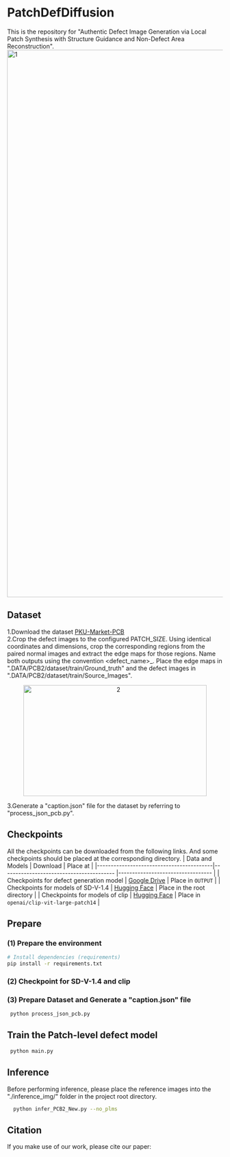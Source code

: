 # PatchDefDiffusion
This is the repository for "Authentic Defect Image Generation via Local Patch Synthesis with Structure Guidance and Non-Defect Area Reconstruction".
<img width="4426" height="1277" alt="1" src="https://github.com/user-attachments/assets/eb9d1fe1-1ed9-45d3-9627-f600bba2efc6" />
## Dataset
1.Download the dataset [PKU-Market-PCB](https://robotics.pkusz.edu.cn/resources/dataset/)  
2.Crop the defect images to the configured PATCH_SIZE. Using identical coordinates and dimensions, crop the corresponding regions from the paired normal images and extract the edge maps for those regions. Name both outputs using the convention <defect_name>_<index>. Place the edge maps in ".DATA/PCB2/dataset/train/Ground_truth" and the defect images in ".DATA/PCB2/dataset/train/Source_Images".
<p align="center">
 <img width="428" height="259" alt="2" src="https://github.com/user-attachments/assets/dc5c4d3b-c4c9-44fe-a67d-cff2930002cb" />
</p>  
3.Generate a "caption.json" file for the dataset by referring to "process_json_pcb.py". 

## Checkpoints
All the checkpoints can be downloaded from the following links. And some checkpoints should be placed at the corresponding directory.
| Data and Models                          | Download                                                                                                    | Place at                                 |
|------------------------------------------|-----------------------------------------                                                                    |----------------------------------        |
| Checkpoints for defect generation model  | [Google Drive](https://drive.google.com/drive/folders/1SXWqeQsvFmXdcNOugFKvp17Q4VLPnIYW?usp=drive_link)     | Place in `OUTPUT`                        |
| Checkpoints for models of SD-V-1.4       | [Hugging Face](https://huggingface.co/CompVis/stable-diffusion-v-1-4-original/blob/main/sd-v1-4.ckpt)       | Place in the root directory              |
| Checkpoints for  models of clip          | [Hugging Face](https://huggingface.co/openai/clip-vit-large-patch14/tree/main)                              | Place in `openai/clip-vit-large-patch14` |

## Prepare
### (1) Prepare the environment
```bash
# Install dependencies (requirements)
pip install -r requirements.txt
```
### (2) Checkpoint for SD-V-1.4 and clip 

### (3) Prepare Dataset and Generate a "caption.json" file
```bash
 python process_json_pcb.py
```
## Train the Patch-level defect model
```bash
 python main.py
```
## Inference
Before performing inference, please place the reference images into the "./inference_img/" folder in the project root directory.
```bash
  python infer_PCB2_New.py --no_plms    
```

## Citation
If you make use of our work, please cite our paper:
```bash

```
